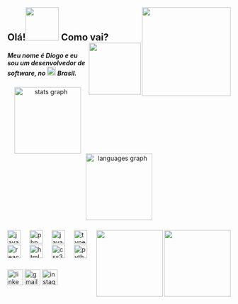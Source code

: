 <h2 align="left">Olá!<img height="75" src="https://cdn.pixabay.com/animation/2023/07/19/11/59/11-59-06-19_512.gif"  /> Como vai?
  <img align="right" height="200" src="https://media1.tenor.com/m/PLIr_VkF6ywAAAAd/ghostedvpn-hacker-cat.gif"  />
  <img align="right" height="117" src="https://i.gifer.com/y7.gif"  />
</h2>

<h5 align="left">Meu nome é Diogo e eu sou um desenvolvedor de software, no 
  <img src="https://camo.githubusercontent.com/b171579099890fd7cd63eec21db2062d3ed196624c99f3a137ce64dd7bbe7205/68747470733a2f2f63646e2d69636f6e732d706e672e666c617469636f6e2e636f6d2f3132382f3139372f3139373338362e706e67" height="20" alt="java logo"  />
  Brasil.</h5>

###

<div align="center">
  <img src="https://github-readme-stats.vercel.app/api?username=Diogo-Sardagna&hide_title=false&hide_rank=false&show_icons=true&include_all_commits=true&count_private=true&disable_animations=false&theme=dracula&locale=en&hide_border=false" height="150" alt="stats graph"  />
  <img src="https://github-readme-stats.vercel.app/api/top-langs?username=Diogo-Sardagna&locale=en&hide_title=false&layout=compact&card_width=320&langs_count=5&theme=dracula&hide_border=false" height="150" alt="languages graph"  />
</div>

###

<img align="right" height="150" src="https://i.pinimg.com/originals/ea/8b/13/ea8b137fbc46bea2f12cc9087e57053d.gif"  />
<img align="right" height="150" src="https://i.gifer.com/3BBS.gif"  />

###

<div align="left">
  <img src="https://cdn.jsdelivr.net/gh/devicons/devicon/icons/java/java-original.svg" height="30" alt="java logo"  />
  <img width="12" />
  <img src="https://cdn.jsdelivr.net/gh/devicons/devicon/icons/php/php-original.svg" height="30" alt="php logo"  />
  <img width="12" />
  <img src="https://cdn.jsdelivr.net/gh/devicons/devicon/icons/javascript/javascript-original.svg" height="30" alt="javascript logo"  />
  <img width="12" />
  <img src="https://cdn.jsdelivr.net/gh/devicons/devicon/icons/typescript/typescript-original.svg" height="30" alt="typescript logo"  />
  <img width="12" />
  <img src="https://cdn.jsdelivr.net/gh/devicons/devicon/icons/react/react-original.svg" height="30" alt="react logo"  />
  <img width="12" />
  <img src="https://cdn.jsdelivr.net/gh/devicons/devicon/icons/html5/html5-original.svg" height="30" alt="html5 logo"  />
  <img width="12" />
  <img src="https://cdn.jsdelivr.net/gh/devicons/devicon/icons/css3/css3-original.svg" height="30" alt="css3 logo"  />
  <img width="12" />
  <img src="https://cdn.jsdelivr.net/gh/devicons/devicon/icons/python/python-original.svg" height="30" alt="python logo"  />
  <img width="12" />
</div>

###

<div align="left">
  <img src="https://img.shields.io/static/v1?message=LinkedIn&logo=linkedin&label=&color=0077B5&logoColor=white&labelColor=&style=for-the-badge" height="35" alt="linkedin logo"  />
  <img src="https://img.shields.io/static/v1?message=Gmail&logo=gmail&label=&color=D14836&logoColor=white&labelColor=&style=for-the-badge" height="35" alt="gmail logo"  />
  <img src="https://img.shields.io/static/v1?message=Instagram&logo=instagram&label=&color=E4405F&logoColor=white&labelColor=&style=for-the-badge" height="35" alt="instagram logo"  />
</div>

###
